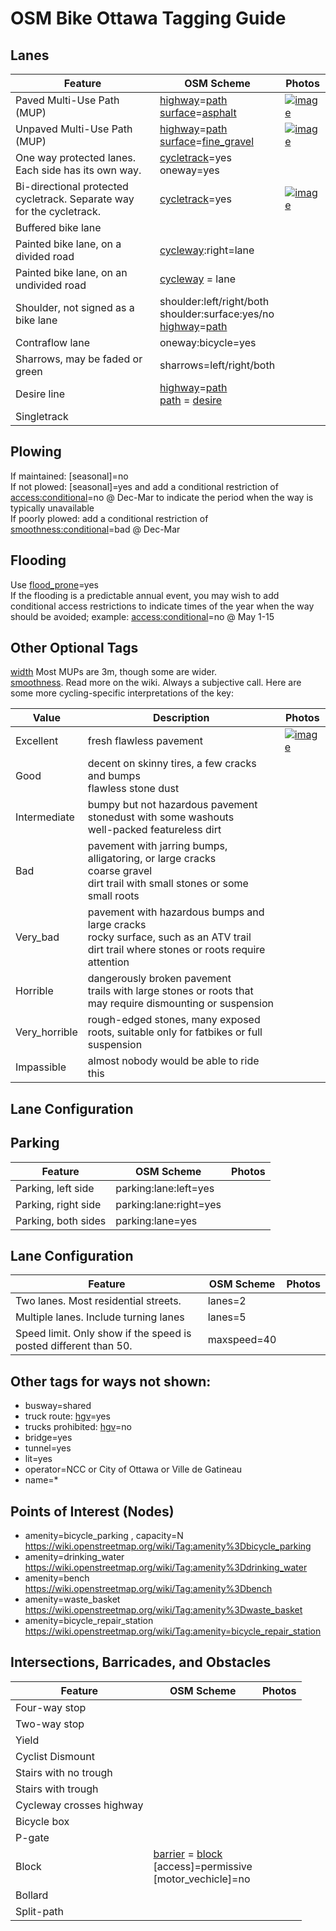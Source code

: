 # OSM Bike Ottawa Tagging Guide

## Lanes

| Feature                                                         | OSM Scheme                | Photos     |
|-----------------------------------------------------------------|---------------------------|------------|
| Paved Multi-Use Path (MUP)                                            | [highway][highway]=[path][path] <br> [surface][surface]=[asphalt][asphalt]| [![image](https://d1cuyjsrcm0gby.cloudfront.net/xvX6Bexu1gEE_H9KlfodLQ/thumb-1024.jpg)](https://www.mapillary.com/app/?lat=45.392085481388904&lng=-75.70190062722224&z=17&focus=photo&pKey=xvX6Bexu1gEE_H9KlfodLQ)
| Unpaved Multi-Use Path (MUP)                                            | [highway][highway]=[path][path] <br> [surface][surface]=[fine_gravel][fine_gravel] | [![image](https://d1cuyjsrcm0gby.cloudfront.net/0y0R2Fs6pv3KvTgCEYPabw/thumb-1024.jpg)](https://www.mapillary.com/app/?lat=45.14111679972223&lng=-75.61085714944443&z=17&focus=map&pKey=0y0R2Fs6pv3KvTgCEYPabw)
| One way protected lanes. Each side has its own way.             | [cycletrack][cycletrack]=yes <br> oneway=yes |
| Bi-directional protected cycletrack. Separate way for the cycletrack.      | [cycletrack][cycletrack]=yes | [![image](https://d1cuyjsrcm0gby.cloudfront.net/1xOyTkegYkMF9SapKrqAnQ/thumb-1024.jpg)](https://www.mapillary.com/map/im/1xOyTkegYkMF9SapKrqAnQ)
| Buffered bike lane                                   |                     |
| Painted bike lane, on a divided road                             | [cycleway][cycleway]:right=lane  |
| Painted bike lane, on an undivided road                             | [cycleway][cycleway] = lane |
| Shoulder, not signed as a bike lane                             | shoulder:left/right/both <br> shoulder:surface:yes/no <br> [highway][highway]=[path][path]   |
| Contraflow lane                                                 | oneway:bicycle=yes  |
| Sharrows, may be faded or green                                 | sharrows=left/right/both|
| Desire line| [highway][highway]=[path][path] <br> [path][path] = [desire][desire]| 
| Singletrack| | |

## Plowing

If maintained: [seasonal]=no <br> If not plowed: [seasonal]=yes and add a conditional restriction of [access:conditional][access:conditional]=no @ Dec-Mar to indicate the period when the way is typically unavailable <br> If poorly plowed: add a conditional restriction of [smoothness:conditional][smoothness]=bad @ Dec-Mar 

## Flooding

Use [flood_prone]=yes <br> If the flooding is a predictable annual event, you may wish to add conditional access restrictions to indicate times of the year when the way should be avoided; example: [access:conditional][access:conditional]=no @ May 1-15 

## Other Optional Tags
[width][width] Most MUPs are 3m, though some are wider. 
<br> [smoothness][smoothness]. Read more on the wiki. Always a subjective call. Here are some more cycling-specific interpretations of the key: 

| Value          | Description                                | Photos     |
|----------------|--------------------------------------------|------------|
| Excellent      | fresh flawless pavement                    |[![image](https://d1cuyjsrcm0gby.cloudfront.net/zq_u_KYhFzmwH_FU16ODMw/thumb-1024.jpg)](https://www.mapillary.com/map/im/zq_u_KYhFzmwH_FU16ODMw)
| Good           | decent on skinny tires, a few cracks and bumps <br> flawless stone dust    |
| Intermediate   | bumpy but not hazardous pavement <br> stonedust with some washouts <br> well-packed featureless dirt        |
| Bad            | pavement with jarring bumps, alligatoring, or large cracks <br> coarse gravel <br> dirt trail with small stones or some small roots        |
| Very_bad       | pavement with hazardous bumps and large cracks <br> rocky surface, such as an ATV trail <br> dirt trail where stones or roots require attention       |
| Horrible       | dangerously broken pavement <br> trails with large stones or roots that may require dismounting or suspension        |
| Very_horrible  | rough-edged stones, many exposed roots, suitable only for fatbikes or full suspension        |
| Impassible     | almost nobody would be able to ride this       |

## Lane Configuration
## Parking

| Feature                    | OSM Scheme                | Photos     |
|----------------------------|---------------------------|------------|
| Parking, left side         | parking:lane:left=yes     |
| Parking, right side        | parking:lane:right=yes    |
| Parking, both sides        | parking:lane=yes          |

## Lane Configuration

| Feature                                | OSM Scheme                | Photos     |
|----------------------------------------|---------------------------|------------|
| Two lanes. Most residential streets. | lanes=2     |
| Multiple lanes. Include turning lanes| lanes=5     |
| Speed limit. Only show if the speed is posted different than 50. | maxspeed=40  |

## Other tags for ways not shown:

- busway=shared
- truck route: [hgv][hgv]=yes 
- trucks prohibited: [hgv][hgv]=no
- bridge=yes
- tunnel=yes
- lit=yes
- operator=NCC or City of Ottawa or Ville de Gatineau
- name=*

## Points of Interest (Nodes)

- amenity=bicycle_parking , capacity=N https://wiki.openstreetmap.org/wiki/Tag:amenity%3Dbicycle_parking
- amenity=drinking_water https://wiki.openstreetmap.org/wiki/Tag:amenity%3Ddrinking_water
- amenity=bench https://wiki.openstreetmap.org/wiki/Tag:amenity%3Dbench
- amenity=waste_basket https://wiki.openstreetmap.org/wiki/Tag:amenity%3Dwaste_basket
- amenity=bicycle_repair_station https://wiki.openstreetmap.org/wiki/Tag:amenity=bicycle_repair_station

## Intersections, Barricades, and Obstacles

| Feature                   | OSM Scheme                | Photos     |
|---------------------------|---------------------------|------------|
| Four-way stop             |
| Two-way stop              |
| Yield                     |
| Cyclist Dismount          |
| Stairs with no trough     |
| Stairs with trough        |
| Cycleway crosses highway  |
| Bicycle box               |
| P-gate 
| Block                     | [barrier][barrier] = [block][block] <br> [access]=permissive <br> [motor_vechicle]=no
| Bollard                   |
| Split-path                |


[cycleway]: http://wiki.openstreetmap.org/wiki/Tag:cycleway
[cycletrack]: http://wiki.openstreetmap.org/wiki/Tag:cycletrack
[highway]: http://wiki.openstreetmap.org/wiki/Tag:highway
[path]: http://wiki.openstreetmap.org/wiki/Tag:highway=path
[surface]: https://wiki.openstreetmap.org/wiki/Key:surface
[fine_gravel]: https://wiki.openstreetmap.org/wiki/tag:surface=fine_gravel
[asphalt]: https://wiki.openstreetmap.org/wiki/tag:surface=asphalt
[smoothness]: https://wiki.openstreetmap.org/wiki/Key:smoothness
[access:conditional]: http://wiki.openstreetmap.org/wiki/Conditional_restrictions
[flood_prone]: http://wiki.openstreetmap.org/wiki/Key:flood_prone
[width]: http://wiki.openstreetmap.org/wiki/Key:width
[desire]: http://wiki.openstreetmap.org/wiki/Tag:path%3Ddesire
[hgv]: http://wiki.openstreetmap.org/wiki/Key:hgv
[barrier]: http://wiki.openstreetmap.org/wiki/Key:barrier
[block]: https://wiki.openstreetmap.org/wiki/Tag%3Abarrier%3Dblock
